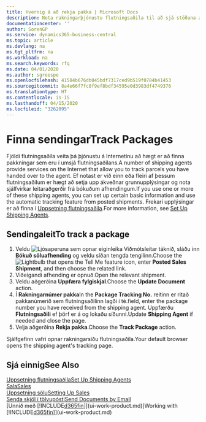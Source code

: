 ```yaml
---
title: Hvernig á að rekja pakka | Microsoft Docs
description: Nota rakningarþjónustu flutningsaðila til að sjá stöðuna á sendingu.
documentationcenter: ''
author: SorenGP
ms.service: dynamics365-business-central
ms.topic: article
ms.devlang: na
ms.tgt_pltfrm: na
ms.workload: na
ms.search.keywords: rfq
ms.date: 04/01/2020
ms.author: sgroespe
ms.openlocfilehash: 41584b676db045bdf7317ced9b519f0784b41453
ms.sourcegitcommit: 8a4e66f7fc8f9ef8bdf34595e0d3983df4749376
ms.translationtype: HT
ms.contentlocale: is-IS
ms.lasthandoff: 04/15/2020
ms.locfileid: "3262095"
---
```

# <a name="track-packages"></a><span data-ttu-id="534e7-103">Finna sendingar</span><span class="sxs-lookup"><span data-stu-id="534e7-103">Track Packages</span></span>
<span data-ttu-id="534e7-104">Fjöldi flutningsaðila veita þá þjónustu á Internetinu að hægt er að finna pakkningar sem eru í umsjá flutningsaðilans.</span><span class="sxs-lookup"><span data-stu-id="534e7-104">A number of shipping agents provide services on the Internet that allow you to track parcels you have handed over to the agent.</span></span> <span data-ttu-id="534e7-105">Ef notast er við einn eða fleiri af þessum flutningsaðilum er hægt að setja upp ákveðnar grunnupplýsingar og nota sjálfvirkar leitaraðgerðir frá bókuðum afhendingum.</span><span class="sxs-lookup"><span data-stu-id="534e7-105">If you use one or more of these shipping agents, you can set up certain basic information and use the automatic tracking feature from posted shipments.</span></span> <span data-ttu-id="534e7-106">Frekari upplýsingar er að finna í [Uppsetning flutningsaðila](sales-how-to-set-up-shipping-agents.md).</span><span class="sxs-lookup"><span data-stu-id="534e7-106">For more information, see [Set Up Shipping Agents](sales-how-to-set-up-shipping-agents.md).</span></span>  

## <a name="to-track-a-package"></a><span data-ttu-id="534e7-107">Sendingaleit</span><span class="sxs-lookup"><span data-stu-id="534e7-107">To track a package</span></span>
1. <span data-ttu-id="534e7-108">Veldu ![Ljósaperuna sem opnar eiginleika Viðmótsleitar](media/ui-search/search_small.png "Segðu mér hvað þú vilt gera") táknið, sláðu inn **Bókuð söluafhending** og veldu síðan tengda tengilinn.</span><span class="sxs-lookup"><span data-stu-id="534e7-108">Choose the ![Lightbulb that opens the Tell Me feature](media/ui-search/search_small.png "Tell me what you want to do") icon, enter **Posted Sales Shipment**, and then choose the related link.</span></span>
2. <span data-ttu-id="534e7-109">Viðeigandi afhending er opnuð.</span><span class="sxs-lookup"><span data-stu-id="534e7-109">Open the relevant shipment.</span></span>
3. <span data-ttu-id="534e7-110">Veldu aðgerðina **Uppfæra fylgiskjal**.</span><span class="sxs-lookup"><span data-stu-id="534e7-110">Choose the **Update Document** action.</span></span>
4. <span data-ttu-id="534e7-111">Í **Rakningarnúmer pakka**</span><span class="sxs-lookup"><span data-stu-id="534e7-111">In the **Package Tracking No.**</span></span> <span data-ttu-id="534e7-112">reitinn er ritað pakkanúmerið sem flutningsaðilinn lagði í té.</span><span class="sxs-lookup"><span data-stu-id="534e7-112">field, enter the package number you have received from the shipping agent.</span></span> <span data-ttu-id="534e7-113">Uppfærðu **Flutningsaðili** ef þörf er á og lokaðu síðunni.</span><span class="sxs-lookup"><span data-stu-id="534e7-113">Update **Shipping Agent** if needed and close the page.</span></span>
5. <span data-ttu-id="534e7-114">Velja aðgerðina **Rekja pakka**.</span><span class="sxs-lookup"><span data-stu-id="534e7-114">Choose the **Track Package** action.</span></span>

<span data-ttu-id="534e7-115">Sjálfgefinn vafri opnar rakningarsíðu flutningsaðila.</span><span class="sxs-lookup"><span data-stu-id="534e7-115">Your default browser opens the shipping agent's tracking page.</span></span>

## <a name="see-also"></a><span data-ttu-id="534e7-116">Sjá einnig</span><span class="sxs-lookup"><span data-stu-id="534e7-116">See Also</span></span>
[<span data-ttu-id="534e7-117">Uppsetning flutningsaðila</span><span class="sxs-lookup"><span data-stu-id="534e7-117">Set Up Shipping Agents</span></span>](sales-how-to-set-up-shipping-agents.md)  
[<span data-ttu-id="534e7-118">Sala</span><span class="sxs-lookup"><span data-stu-id="534e7-118">Sales</span></span>](sales-manage-sales.md)  
[<span data-ttu-id="534e7-119">Uppsetning sölu</span><span class="sxs-lookup"><span data-stu-id="534e7-119">Setting Up Sales</span></span>](sales-setup-sales.md)  
[<span data-ttu-id="534e7-120">Senda skjöl í tölvupósti</span><span class="sxs-lookup"><span data-stu-id="534e7-120">Send Documents by Email</span></span>](ui-how-send-documents-email.md)  
<span data-ttu-id="534e7-121">[Unnið með [!INCLUDE[d365fin](includes/d365fin_md.md)]](ui-work-product.md)</span><span class="sxs-lookup"><span data-stu-id="534e7-121">[Working with [!INCLUDE[d365fin](includes/d365fin_md.md)]](ui-work-product.md)</span></span>
